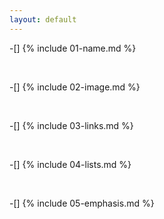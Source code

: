 ```yaml
---
layout: default
---
```


-[] {% include 01-name.md %}

<br>

-[] {% include 02-image.md %}

<br>

-[] {% include 03-links.md %}

<br>

-[] {% include 04-lists.md %}

<br>

-[] {% include 05-emphasis.md %}
